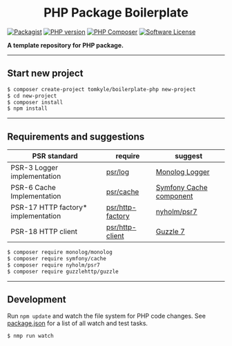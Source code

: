 <h1 align="center">PHP Package Boilerplate</h1>

[![Packagist](https://img.shields.io/packagist/v/tomkyle/boilerplate-php.svg?style=flat)](https://packagist.org/packages/tomkyle/boilerplate-php )
[![PHP version](https://img.shields.io/packagist/php-v/tomkyle/boilerplate-php.svg)](https://packagist.org/packages/tomkyle/boilerplate-php )
[![PHP Composer](https://github.com/tomkyle/boilerplate-php/actions/workflows/php.yml/badge.svg)](https://github.com/tomkyle/boilerplate-php/actions/workflows/php.yml)
[![Software License](https://img.shields.io/badge/license-MIT-brightgreen.svg)](LICENSE)

**A template repository for PHP package.**

---

## Start new project

```bash
$ composer create-project tomkyle/boilerplate-php new-project  
$ cd new-project
$ composer install
$ npm install
```



---

## Requirements and suggestions

| PSR standard                        | require                                                      | suggest                                                      |
| ----------------------------------- | ------------------------------------------------------------ | ------------------------------------------------------------ |
| PSR-3 Logger implementation         | [psr/log](https://packagist.org/packages/psr/log)            | [Monolog Logger](https://github.com/Seldaek/monolog)         |
| PSR-6 Cache Implementation          | [psr/cache](https://packagist.org/packages/psr/cache)        | [Symfony Cache component](https://symfony.com/components/Cache) |
| PSR-17 HTTP factory* implementation | [psr/http-factory](https://packagist.org/packages/psr/http-factory) | [nyholm/psr7](nyholm/psr7)                                   |
| PSR-18 HTTP client                  | [psr/http-client](https://packagist.org/packages/psr/http-client) | [Guzzle 7](https://packagist.org/packages/guzzlehttp/guzzle) |


```bash
$ composer require monolog/monolog
$ composer require symfony/cache
$ composer require nyholm/psr7
$ composer require guzzlehttp/guzzle
```



---

## Development

Run `npm update` and watch the file system for PHP code changes. See [package.json](package.json) for a list of all watch and test tasks.

```bash
$ nmp run watch
```





